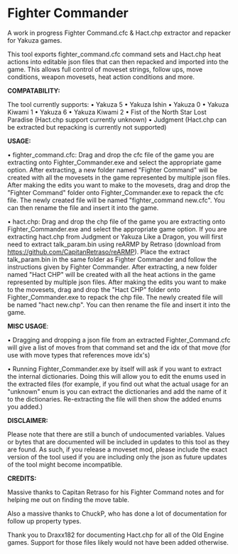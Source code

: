 # Fighter Commander
A work in progress Fighter Command.cfc & Hact.chp extractor and repacker for Yakuza games.

This tool exports fighter_command.cfc command sets and Hact.chp heat actions into editable json files that can then repacked and imported into the game. This allows full control of moveset strings, follow ups, move conditions, weapon movesets, heat action conditions and more. 

**COMPATABILITY:**

The tool currently supports:
• Yakuza 5
• Yakuza Ishin
• Yakuza 0
• Yakuza Kiwami 1
• Yakuza 6
• Yakuza Kiwami 2
• Fist of the North Star Lost Paradise (Hact.chp support currently unknown)
• Judgment (Hact.chp can be extracted but repacking is currently not supported)

**USAGE:**

• fighter_command.cfc: Drag and drop the cfc file of the game you are extracting onto Fighter_Commander.exe and select the appropriate game option. After extracting, a new folder named "Fighter Command" will be created with all the movesets in the game represented by multiple json files. After making the edits you want to make to the movesets, drag and drop the "Fighter Command" folder onto Fighter_Commander.exe to repack the cfc file. The newly created file will be named "fighter_command new.cfc". You can then rename the file and insert it into the game.

• hact.chp: Drag and drop the chp file of the game you are extracting onto Fighter_Commander.exe and select the appropriate game option. If you are extracting hact.chp from Judgment or Yakuza Like a Dragon, you will first need to extract talk_param.bin using reARMP by Retraso (download from https://github.com/CapitanRetraso/reARMP). Place the extract talk_param.bin in the same folder as Fighter Commander and follow the instructions given by Fighter Commander. After extracting, a new folder named "Hact CHP" will be created with all the heat actions in the game represented by multiple json files. After making the edits you want to make to the movesets, drag and drop the "Hact CHP" folder onto Fighter_Commander.exe to repack the chp file. The newly created file will be named "hact new.chp". You can then rename the file and insert it into the game.

**MISC USAGE**:

• Dragging and dropping a json file from an extracted Fighter_Command.cfc will give a list of moves from that command set and the idx of that move (for use with move types that references move idx's)

• Running Fighter_Commander.exe by itself will ask if you want to extract the internal dictionaries. Doing this will allow you to edit the enums used in the extracted files (for example, if you find out what the actual usage for an "unknown" enum is you can extract the dictionaries and add the name of it to the dictionaries. Re-extracting the file will then show the added enums you added.)


**DISCLAIMER:**

Please note that there are still a bunch of undocumented variables. Values or bytes that are documented will be included in updates to this tool as they are found. As such, if you release a moveset mod, please include the exact version of the tool used if you are including only the json as future updates of the tool might become incompatible.


**CREDITS:**

Massive thanks to Capitan Retraso for his Fighter Command notes and for helping me out on finding the move table.

Also a massive thanks to ChuckP, who has done a lot of documentation for follow up property types.

Thank you to Draxx182 for documenting Hact.chp for all of the Old Engine games. Support for those files likely would not have been added otherwise.
